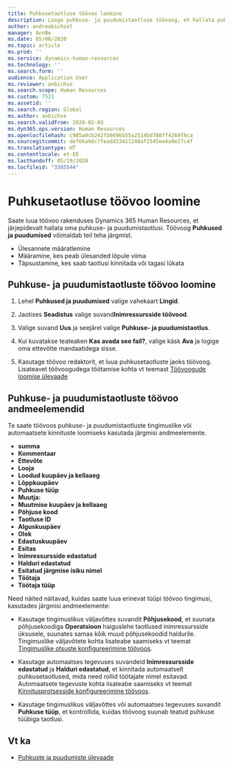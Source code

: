 ```yaml
---
title: Puhkusetaotluse töövoo loomine
description: Looge puhkuse- ja puudumistaotluse töövoog, et hallata puhkusetaotlusi rakenduses Dynamics 365 Human Resources järjepidevalt.
author: andreabichsel
manager: AnnBe
ms.date: 05/08/2020
ms.topic: article
ms.prod: ''
ms.service: dynamics-human-resources
ms.technology: ''
ms.search.form: ''
audience: Application User
ms.reviewer: anbichse
ms.search.scope: Human Resources
ms.custom: 7521
ms.assetid: ''
ms.search.region: Global
ms.author: anbichse
ms.search.validFrom: 2020-02-03
ms.dyn365.ops.version: Human Resources
ms.openlocfilehash: c985a0cb242fb6696b55a2514bd788ff4269f8ca
ms.sourcegitcommit: def66a9dc7feadd33411248af2545ee4a9e27c4f
ms.translationtype: HT
ms.contentlocale: et-EE
ms.lasthandoff: 05/19/2020
ms.locfileid: "3385544"
---
```

# <a name="create-a-leave-request-workflow"></a>Puhkusetaotluse töövoo loomine

Saate luua töövoo rakenduses Dynamics 365 Human Resources, et järjepidevalt hallata oma puhkuse- ja puudumistaotlusi. Töövoog **Puhkused ja puudumised** võimaldab teil teha järgmist.

- Ülesannete määratlemine
- Määramine, kes peab ülesanded lõpule viima
- Täpsustamine, kes saab taotlusi kinnitada või tagasi lükata

## <a name="create-a-leave-and-absence-request-workflow"></a>Puhkuse- ja puudumistaotluste töövoo loomine

1. Lehel **Puhkused ja puudumised** valige vahekaart **Lingid**.

2. Jaotises **Seadistus** valige suvand**Inimressursside töövood**.

3. Valige suvand **Uus** ja seejärel valige **Puhkuse- ja puudumistaotlus**. 

4. Kui kuvatakse teateaken **Kas avada see fail?**, valige käsk **Ava** ja logige oma ettevõtte mandaatidega sisse.

5. Kasutage töövoo redaktorit, et luua puhkusetaotluste jaoks töövoog. Lisateavet töövoogudega töötamise kohta vt teemast [Töövoogude loomise ülevaade](https://docs.microsoft.com/dynamics365/fin-ops-core/fin-ops/organization-administration/create-workflow?toc=/dynamics365/commerce/toc.json.)

## <a name="leave-and-absence-request-workflow-data-elements"></a>Puhkuse- ja puudumistaotluste töövoo andmeelemendid

Te saate töövoos puhkuse- ja puudumistaotluste tingimuslike või automaatsete kinnituste loomiseks kasutada järgmisi andmeelemente.

- **summa**
- **Kommentaar**
- **Ettevõte**
- **Looja**
- **Loodud kuupäev ja kellaaeg**
- **Lõppkuupäev**
- **Puhkuse tüüp**
- **Muutja:**
- **Muutmise kuupäev ja kellaaeg**
- **Põhjuse kood**
- **Taotluse ID**
- **Alguskuupäev**
- **Olek** 
- **Edastuskuupäev**
- **Esitas**
- **Inimressursside edastatud**
- **Halduri edastatud**
- **Esitatud järgmise isiku nimel**
- **Töötaja**
- **Töötaja tüüp**

Need näited näitavad, kuidas saate luua erinevat tüüpi töövoo tingimusi, kasutades järgmisi andmeelemente:

- Kasutage tingimuslikus väljavõttes suvandit **Põhjusekood**, et suunata põhjusekoodiga **Operatsioon** haiguslehe taotlused inimressursside üksusele, suunates samas kõik muud põhjusekoodid haldurile. Tingimuslike väljavõtete kohta lisateabe saamiseks vt teemat [Tingimuslike otsuste konfigureerimine töövoos](https://docs.microsoft.com/dynamics365/fin-ops-core/fin-ops/organization-administration/configure-conditional-decision-workflow). 

- Kasutage automaatses tegevuses suvandeid **Inimressursside edastatud** ja **Halduri edastatud**, et kinnitada automaatselt puhkusetaotlused, mida need rollid töötajate nimel esitavad. Automaatsete tegevuste kohta lisateabe saamiseks vt teemat [Kinnitusprotsesside konfigureerimine töövoos](https://docs.microsoft.com/dynamics365/fin-ops-core/fin-ops/organization-administration/configure-approval-process-workflow).

- Kasutage tingimuslikus väljavõttes või automaatses tegevuses suvandit **Puhkuse tüüp**, et kontrollida, kuidas töövoog suunab teatud puhkuse tüübiga taotlusi.

## <a name="see-also"></a>Vt ka

- [Puhkuste ja puudumiste ülevaade](hr-leave-and-absence-overview.md)
